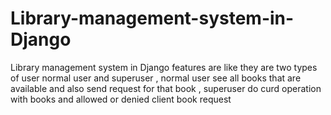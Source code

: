 # Library-management-system-in-Django
Library management system in Django features are like they are two types of user normal user and superuser , normal user see all books that are available and also send request for that book , superuser do curd operation with books and allowed or denied client book request
